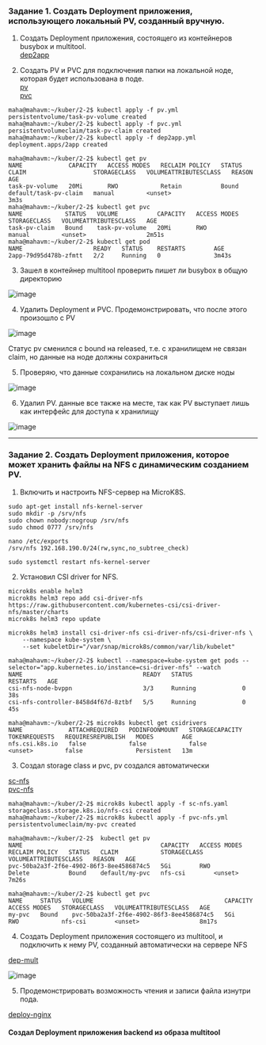 ### Задание 1. Создать Deployment приложения, использующего локальный PV, созданный вручную.   

1. Создать Deployment приложения, состоящего из контейнеров busybox и multitool.   
[dep2app](https://github.com/Heimdier/DEV/blob/main/Kube/2.2/dep2app.yml)

2. Создать PV и PVC для подключения папки на локальной ноде, которая будет использована в поде.   
[pv](https://github.com/Heimdier/DEV/blob/main/Kube/2.2/pv.yml)   
[pvc](https://github.com/Heimdier/DEV/blob/main/Kube/2.2/pvc.yml)

```shell
maha@mahavm:~/kuber/2-2$ kubectl apply -f pv.yml
persistentvolume/task-pv-volume created
maha@mahavm:~/kuber/2-2$ kubectl apply -f pvc.yml
persistentvolumeclaim/task-pv-claim created
maha@mahavm:~/kuber/2-2$ kubectl apply -f dep2app.yml
deployment.apps/2app created

maha@mahavm:~/kuber/2-2$ kubectl get pv
NAME             CAPACITY   ACCESS MODES   RECLAIM POLICY   STATUS   CLAIM                   STORAGECLASS   VOLUMEATTRIBUTESCLASS   REASON   AGE
task-pv-volume   20Mi       RWO            Retain           Bound    default/task-pv-claim   manual         <unset>                          3m3s
maha@mahavm:~/kuber/2-2$ kubectl get pvc
NAME            STATUS   VOLUME           CAPACITY   ACCESS MODES   STORAGECLASS   VOLUMEATTRIBUTESCLASS   AGE
task-pv-claim   Bound    task-pv-volume   20Mi       RWO            manual         <unset>                 2m51s
maha@mahavm:~/kuber/2-2$ kubectl get pod
NAME                    READY   STATUS    RESTARTS        AGE
2app-79d95d478b-zfmtt   2/2     Running   0               3m43s

```

3. Зашел в контейнер multitool проверить пишет ли busybox в общую директорию

![image](https://github.com/user-attachments/assets/a720968b-c860-4536-82aa-833f166d3677)


4. Удалить Deployment и PVC. Продемонстрировать, что после этого произошло с PV
   
![image](https://github.com/user-attachments/assets/54e39285-cc6b-49cf-b48b-9e816b7f5e15)

Cтатус pv сменился с bound на released, т.е. с хранилищем не связан claim, но данные на ноде должны сохраниться

5. Проверяю, что данные сохранились на локальном диске ноды
   
![image](https://github.com/user-attachments/assets/b2cc2586-528d-4ffc-9cdf-c105906cd123)


6. Удалил PV.  данные все также на месте, так как PV выступает лишь как интерфейс для доступа к хранилищу
   
![image](https://github.com/user-attachments/assets/286066da-8a85-4ddd-a3e7-efa9c5ef55dd)


------

### Задание 2. Создать Deployment приложения, которое может хранить файлы на NFS с динамическим созданием PV.   

1. Включить и настроить NFS-сервер на MicroK8S.   
```shell
sudo apt-get install nfs-kernel-server
sudo mkdir -p /srv/nfs
sudo chown nobody:nogroup /srv/nfs
sudo chmod 0777 /srv/nfs

nano /etc/exports
/srv/nfs 192.168.190.0/24(rw,sync,no_subtree_check)

sudo systemctl restart nfs-kernel-server
```
2. Установил CSI driver for NFS.   

```shell
microk8s enable helm3
microk8s helm3 repo add csi-driver-nfs https://raw.githubusercontent.com/kubernetes-csi/csi-driver-nfs/master/charts
microk8s helm3 repo update

microk8s helm3 install csi-driver-nfs csi-driver-nfs/csi-driver-nfs \
    --namespace kube-system \
    --set kubeletDir="/var/snap/microk8s/common/var/lib/kubelet"

maha@mahavm:~/kuber/2-2$ kubectl --namespace=kube-system get pods --selector="app.kubernetes.io/instance=csi-driver-nfs" --watch
NAME                                  READY   STATUS              RESTARTS   AGE
csi-nfs-node-bvppn                    3/3     Running             0          38s
csi-nfs-controller-8458d4f67d-8ztbf   5/5     Running             0          45s

maha@mahavm:~/kuber/2-2$ microk8s kubectl get csidrivers
NAME             ATTACHREQUIRED   PODINFOONMOUNT   STORAGECAPACITY   TOKENREQUESTS   REQUIRESREPUBLISH   MODES        AGE
nfs.csi.k8s.io   false            false            false             <unset>         false               Persistent   13m

```

3. Создал storage class и pvc, pv создался автоматически

[sc-nfs](https://github.com/Heimdier/DEV/blob/main/Kube/2.2/sc-nfs.yml)   
[pvc-nfs](https://github.com/Heimdier/DEV/blob/main/Kube/2.2/pvc-nfs.yml)
   
```shell
maha@mahavm:~/kuber/2-2$ microk8s kubectl apply -f sc-nfs.yaml
storageclass.storage.k8s.io/nfs-csi created
maha@mahavm:~/kuber/2-2$ microk8s kubectl apply -f pvc-nfs.yml
persistentvolumeclaim/my-pvc created

maha@mahavm:~/kuber/2-2$  kubectl get pv
NAME                                       CAPACITY   ACCESS MODES   RECLAIM POLICY   STATUS   CLAIM            STORAGECLASS   VOLUMEATTRIBUTESCLASS   REASON   AGE
pvc-50ba2a3f-2f6e-4902-86f3-8ee4586874c5   5Gi        RWO            Delete           Bound    default/my-pvc   nfs-csi        <unset>                          7m26s

maha@mahavm:~/kuber/2-2$ kubectl get pvc
NAME     STATUS   VOLUME                                     CAPACITY   ACCESS MODES   STORAGECLASS   VOLUMEATTRIBUTESCLASS   AGE
my-pvc   Bound    pvc-50ba2a3f-2f6e-4902-86f3-8ee4586874c5   5Gi        RWO            nfs-csi        <unset>                 8m17s

```

4. Создать Deployment приложения состоящего из multitool, и подключить к нему PV, созданный автоматически на сервере NFS       

[dep-mult](https://github.com/Heimdier/DEV/blob/main/Kube/2.2/dep-mult.yml) 

![image](https://github.com/user-attachments/assets/00aca171-9fec-4d30-b288-a14fab4b952d)


5. Продемонстрировать возможность чтения и записи файла изнутри пода.   


 




[deploy-nginx](https://github.com/Heimdier/DEV/blob/main/Kube/1.5./deploy-nginx.yml)

#### Создал Deployment приложения backend из образа multitool

```shell

```
